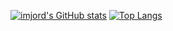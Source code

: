 
[![imjord's GitHub stats](https://github-readme-stats.vercel.app/api?username=imjord&show_icons=true&theme=transparent)](https://github.com/anuraghazra/github-readme-stats) [![Top Langs](https://github-readme-stats.vercel.app/api/top-langs/?username=imjord&hide=html,css,ejs,Handlebars&layout=donut-vertical&theme=transparent)](https://github.com/anuraghazra/github-readme-stats)


